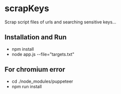 # scrapKeys

Scrap script files of urls and searching sensitive keys...

## Installation and Run
 - npm install
 - node app.js --file="targets.txt"

## For chromium error
  - cd ./node_modules/puppeteer
  - npm run install
